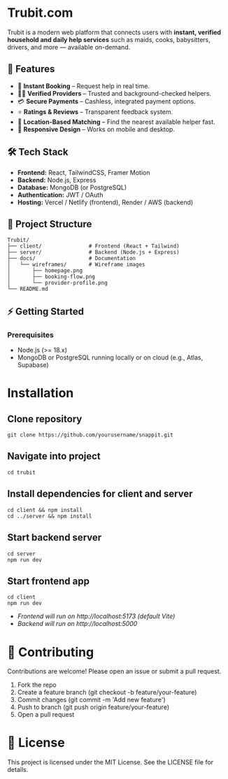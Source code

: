 # Trubit.com

Trubit is a modern web platform that connects users with **instant, verified household and daily help services** such as maids, cooks, babysitters, drivers, and more — available on-demand.  

## 🚀 Features
- 📅 **Instant Booking** – Request help in real time.  
- 👩‍🔧 **Verified Providers** – Trusted and background-checked helpers.  
- 💳 **Secure Payments** – Cashless, integrated payment options.  
- ⭐ **Ratings & Reviews** – Transparent feedback system.  
- 📍 **Location-Based Matching** – Find the nearest available helper fast.  
- 📲 **Responsive Design** – Works on mobile and desktop.  

## 🛠 Tech Stack
- **Frontend:** React, TailwindCSS, Framer Motion  
- **Backend:** Node.js, Express  
- **Database:** MongoDB (or PostgreSQL)  
- **Authentication:** JWT / OAuth  
- **Hosting:** Vercel / Netlify (frontend), Render / AWS (backend)  

## 📂 Project Structure
```plaintext
Trubit/
├── client/               # Frontend (React + Tailwind)
├── server/               # Backend (Node.js + Express)
├── docs/                 # Documentation
│   └── wireframes/       # Wireframe images
│       ├── homepage.png
│       ├── booking-flow.png
│       └── provider-profile.png
└── README.md
```

## ⚡ Getting Started

### Prerequisites
- Node.js (>= 18.x)  
- MongoDB or PostgreSQL running locally or on cloud (e.g., Atlas, Supabase)  

# Installation

## Clone repository
```
git clone https://github.com/yourusername/snappit.git
```

## Navigate into project
```
cd trubit
```

## Install dependencies for client and server
```
cd client && npm install
cd ../server && npm install
```

## Start backend server
```
cd server
npm run dev
```

## Start frontend app
```
cd client
npm run dev
```

- _Frontend will run on http://localhost:5173 (default Vite)_
- _Backend will run on http://localhost:5000_

# 🤝 Contributing

Contributions are welcome! Please open an issue or submit a pull request.

1. Fork the repo
2. Create a feature branch (git checkout -b feature/your-feature)
3. Commit changes (git commit -m 'Add new feature')
4. Push to branch (git push origin feature/your-feature)
5. Open a pull request

# 📜 License
This project is licensed under the MIT License. See the LICENSE file for details.
